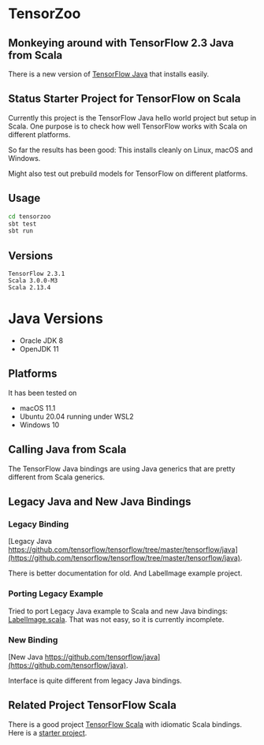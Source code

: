 # TensorZoo

## Monkeying around with TensorFlow 2.3 Java from Scala

There is a new version of [TensorFlow Java](https://www.tensorflow.org/install/lang_java) that installs easily.

## Status Starter Project for TensorFlow on Scala

Currently this project is the TensorFlow Java hello world project but setup in Scala. 
One purpose is to check how well TensorFlow works with Scala on different platforms. 

So far the results has been good: This installs cleanly on Linux, macOS and Windows.

Might also test out prebuild models for TensorFlow on different platforms.


## Usage

``` sh
cd tensorzoo
sbt test
sbt run
```

## Versions

```
TensorFlow 2.3.1
Scala 3.0.0-M3
Scala 2.13.4
```

# Java Versions

* Oracle JDK 8
* OpenJDK 11

## Platforms

It has been tested on

* macOS 11.1
* Ubuntu 20.04 running under WSL2
* Windows 10

## Calling Java from Scala

The TensorFlow Java bindings are using Java generics that are pretty different from Scala generics.

## Legacy Java and New Java Bindings

### Legacy Binding

[Legacy Java https://github.com/tensorflow/tensorflow/tree/master/tensorflow/java](https://github.com/tensorflow/tensorflow/tree/master/tensorflow/java).

There is better documentation for old. And LabelImage example project.

### Porting Legacy Example

Tried to port Legacy Java example to Scala and new Java bindings: [LabelImage.scala](https://github.com/sami-badawi/tensorzoo/blob/main/src/main/scala/LabelImage.scala). That was not easy, so it is currently incomplete.


### New Binding

[New Java https://github.com/tensorflow/java](https://github.com/tensorflow/java).

Interface is quite different from legacy Java bindings.

## Related Project TensorFlow Scala

There is a good project [TensorFlow Scala](https://github.com/eaplatanios/tensorflow_scala) with idiomatic  Scala bindings.
Here is a [starter project](https://github.com/sami-badawi/tf_scala_ex).


